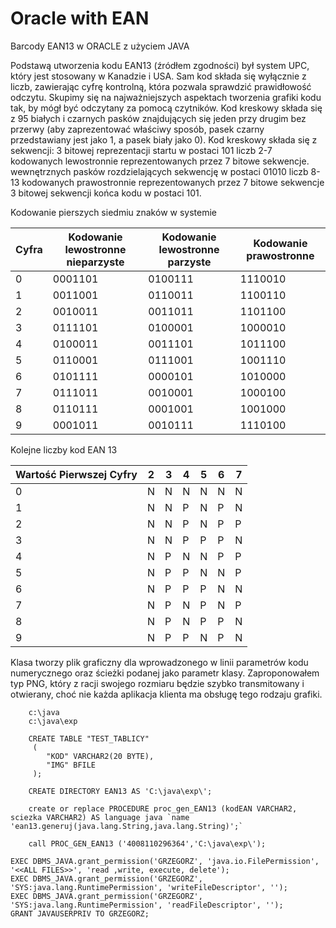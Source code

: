 # Oracle with EAN
Barcody EAN13 w ORACLE z użyciem JAVA

Podstawą utworzenia kodu EAN13 (źródłem zgodności) był system UPC, który jest stosowany w Kanadzie i USA.
Sam kod składa się wyłącznie z liczb, zawierając cyfrę kontrolną, która pozwala sprawdzić prawidłowość odczytu.
Skupimy się na najważniejszych aspektach tworzenia grafiki kodu tak, by mógł być odczytany za pomocą czytników.
Kod kreskowy składa się z 95 białych i czarnych pasków znajdujących się jeden przy drugim bez przerwy
(aby zaprezentować właściwy sposób, pasek czarny przedstawiany jest jako 1, a pasek biały jako 0).
Kod kreskowy składa  się z sekwencji:
3 bitowej reprezentacji startu w postaci 101
liczb 2-7 kodowanych lewostronnie reprezentowanych przez 7 bitowe sekwencje.
wewnętrznych pasków rozdzielających sekwencję w postaci 01010
liczb 8-13 kodowanych prawostronnie reprezentowanych przez 7 bitowe sekwencje
3 bitowej sekwencji końca kodu w postaci 101.

Kodowanie pierszych siedmiu znaków w systemie

| Cyfra | Kodowanie lewostronne nieparzyste | Kodowanie lewostronne parzyste | Kodowanie prawostronne |
|-------|-----------------------|-----------------------|------------------------|
| 0     |0001101                | 0100111               | 1110010                |
| 1     |0011001                | 0110011               | 1100110                |
| 2     |0010011                | 0011011               | 1101100                |
| 3     |0111101                | 0100001               | 1000010                |
| 4     |0100011                | 0011101               | 1011100                |
| 5     |0110001                | 0111001               | 1001110                |
| 6     |0101111                | 0000101               | 1010000                |
| 7     |0111011                | 0010001               | 1000100                |
| 8     |0110111                | 0001001               | 1001000                |
| 9     |0001011                | 0010111               | 1110100                |

Kolejne liczby kod EAN 13

| Wartość Pierwszej Cyfry | 2 | 3 | 4 | 5 | 6 | 7 |
|--------------|---|---|---|---|---|---|
| 0            | N | N | N | N | N | N |
| 1            | N | N | P | N | P | N |
| 2            | N | N | P | N | P | P |
| 3            | N | N | P | P | P | N |
| 4            | N | P | N | N | P | P |
| 5            | N | P | P | N | N | P |
| 6            | N | P | P | P | N | N |
| 7            | N | P | N | P | N | P |
| 8            | N | P | N | P | P | N |
| 9            | N | P | P | N | P | N |

Klasa tworzy plik graficzny dla wprowadzonego w linii parametrów kodu numerycznego oraz ścieżki podanej jako parametr klasy.
Zaproponowałem typ PNG, który z racji swojego rozmiaru będzie szybko transmitowany i otwierany, choć nie każda aplikacja klienta ma obsługę tego rodzaju grafiki.


```
    c:\java
    c:\java\exp 
```

```
    CREATE TABLE "TEST_TABLICY" 
     (  
        "KOD" VARCHAR2(20 BYTE), 
        "IMG" BFILE
     );
```

```
    CREATE DIRECTORY EAN13 AS 'C:\java\exp\';
```

```
    create or replace PROCEDURE proc_gen_EAN13 (kodEAN VARCHAR2, sciezka VARCHAR2) AS language java `name 'ean13.generuj(java.lang.String,java.lang.String)';`
```

```
    call PROC_GEN_EAN13 ('4008110296364','C:\java\exp\');
```

```
EXEC DBMS_JAVA.grant_permission('GRZEGORZ', 'java.io.FilePermission', '<<ALL FILES>>', 'read ,write, execute, delete');
EXEC DBMS_JAVA.grant_permission('GRZEGORZ', 'SYS:java.lang.RuntimePermission', 'writeFileDescriptor', '');
EXEC DBMS_JAVA.grant_permission('GRZEGORZ', 'SYS:java.lang.RuntimePermission', 'readFileDescriptor', '');
GRANT JAVAUSERPRIV TO GRZEGORZ;
```